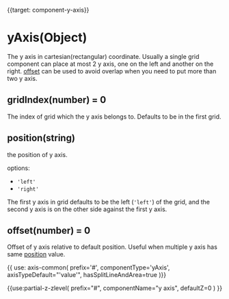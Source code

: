 
{{target: component-y-axis}}

# yAxis(Object)

The y axis in cartesian(rectangular) coordinate. Usually a single grid component can place at most 2 y axis, one on the left and another on the right. [offset](~yAxis.offset) can be used to avoid overlap when you need to put more than two y axis.

## gridIndex(number) = 0

The index of grid which the y axis belongs to. Defaults to be in the first grid.

## position(string)

the position of y axis.

options:
+ `'left'`
+ `'right'`

The first y axis in grid defaults to be the left (`'left'`)  of the grid, and the second y axis is on the other side against the first y axis.

## offset(number) = 0

Offset of y axis relative to default position. Useful when multiple y axis has same [position](~yAxis.position) value.

{{ use: axis-common(
    prefix='#',
    componentType='yAxis',
    axisTypeDefault="'value'",
    hasSplitLineAndArea=true
)}}

{{use:partial-z-zlevel(
    prefix="#",
    componentName="y axis",
    defaultZ=0
) }}
